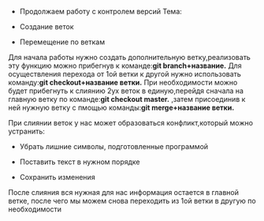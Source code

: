 * Продолжаем работу с контролем версий
Тема: 

* Создание веток

* Перемещение по веткам

Для начала работы нужно создать дополнительную ветку,реализовать эту функцию можно прибегнув к команде:**git branch+название.**
Для осуществления перехода от 1ой ветки к другой нужно использовать команду:**git checkout+название ветки.**
При необходимости можно будет прибегнуть к слиянию 2ух веток в единую,перейдя сначала на главную ветку по команде:**git checkout master.** ,затем присоединив к ней нужную ветку с пмощью команды:**git merge+название ветки.**

При слиянии веток у нас может образоваться конфликт,который можно устранить:

* Убрать лишние символы, подготовленные программой

* Поставить текст в нужном порядке 

* Сохранить изменения

После слияния вся нужная для нас информация остается в главной ветке, после чего мы можем снова переходить из 1ой ветки в другую по необходимости
